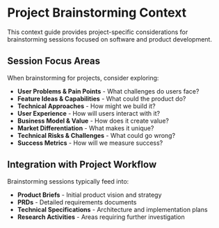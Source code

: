 # Project Brainstorming Context

This context guide provides project-specific considerations for brainstorming sessions focused on software and product development.

## Session Focus Areas

When brainstorming for projects, consider exploring:

- **User Problems & Pain Points** - What challenges do users face?
- **Feature Ideas & Capabilities** - What could the product do?
- **Technical Approaches** - How might we build it?
- **User Experience** - How will users interact with it?
- **Business Model & Value** - How does it create value?
- **Market Differentiation** - What makes it unique?
- **Technical Risks & Challenges** - What could go wrong?
- **Success Metrics** - How will we measure success?

## Integration with Project Workflow

Brainstorming sessions typically feed into:

- **Product Briefs** - Initial product vision and strategy
- **PRDs** - Detailed requirements documents
- **Technical Specifications** - Architecture and implementation plans
- **Research Activities** - Areas requiring further investigation
